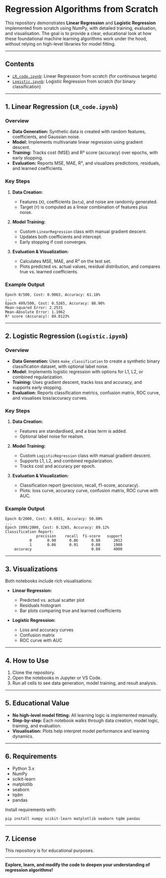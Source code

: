 # Regression Algorithms from Scratch

This repository demonstrates **Linear Regression** and **Logistic Regression** implemented from scratch using NumPy, with detailed training, evaluation, and visualisation. The goal is to provide a clear, educational look at how these foundational machine learning algorithms work under the hood, without relying on high-level libraries for model fitting.

---

## Contents

- [`LR_code.ipynb`](IDC410_Assign01_MS21169/LR_code.ipynb): Linear Regression from scratch (for continuous targets)
- [`Logistic.ipynb`](IDC410_Assign01_MS21169/Logistic.ipynb): Logistic Regression from scratch (for binary classification)

---

## 1. Linear Regression (`LR_code.ipynb`)

### Overview

- **Data Generation:** Synthetic data is created with random features, coefficients, and Gaussian noise.
- **Model:** Implements multivariate linear regression using gradient descent.
- **Training:** Tracks cost (MSE) and R² score (accuracy) over epochs, with early stopping.
- **Evaluation:** Reports MSE, MAE, R², and visualizes predictions, residuals, and learned coefficients.

### Key Steps

1. **Data Creation:**  
   - Features (`X`), coefficients (`beta`), and noise are randomly generated.
   - Target (`Y`) is computed as a linear combination of features plus noise.

2. **Model Training:**  
   - Custom `LinearRegression` class with manual gradient descent.
   - Updates both coefficients and intercept.
   - Early stopping if cost converges.

3. **Evaluation & Visualization:**  
   - Calculates MSE, MAE, and R² on the test set.
   - Plots predicted vs. actual values, residual distribution, and compares true vs. learned coefficients.

### Example Output

```
Epoch 0/500, Cost: 0.9063, Accuracy: 61.18%
...
Epoch 499/500, Cost: 0.5265, Accuracy: 88.98%
Mean-squared Error: 2.2531
Mean-Absolute Error: 1.1962
R² score (Accuracy): 89.0123%
```

---

## 2. Logistic Regression (`Logistic.ipynb`)

### Overview

- **Data Generation:** Uses `make_classification` to create a synthetic binary classification dataset, with optional label noise.
- **Model:** Implements logistic regression with options for L1, L2, or combined regularization.
- **Training:** Uses gradient descent, tracks loss and accuracy, and supports early stopping.
- **Evaluation:** Reports classification metrics, confusion matrix, ROC curve, and visualises loss/accuracy curves.

### Key Steps

1. **Data Creation:**  
   - Features are standardised, and a bias term is added.
   - Optional label noise for realism.

2. **Model Training:**  
   - Custom `LogisticRegression` class with manual gradient descent.
   - Supports L1, L2, and combined regularization.
   - Tracks cost and accuracy per epoch.

3. **Evaluation & Visualization:**  
   - Classification report (precision, recall, f1-score, accuracy).
   - Plots: loss curve, accuracy curve, confusion matrix, ROC curve with AUC.

### Example Output

```
Epoch 0/2000, Cost: 0.6931, Accuracy: 50.00%
...
Epoch 1999/2000, Cost: 0.3265, Accuracy: 89.12%
Classification Report:
              precision    recall  f1-score   support
           0       0.90      0.86      0.88      2012
           1       0.86      0.91      0.88      1988
    accuracy                           0.88      4000
```

---

## 3. Visualizations

Both notebooks include rich visualisations:
- **Linear Regression:**  
  - Predicted vs. actual scatter plot  
  - Residuals histogram  
  - Bar plots comparing true and learned coefficients

- **Logistic Regression:**  
  - Loss and accuracy curves  
  - Confusion matrix  
  - ROC curve with AUC

---

## 4. How to Use

1. Clone the repository.
2. Open the notebooks in Jupyter or VS Code.
3. Run all cells to see data generation, model training, and result analysis.

---

## 5. Educational Value

- **No high-level model fitting:** All learning logic is implemented manually.
- **Step-by-step:** Each notebook walks through data creation, model logic, training, and evaluation.
- **Visualisation:** Plots help interpret model performance and learning dynamics.

---

## 6. Requirements

- Python 3.x
- NumPy
- scikit-learn
- matplotlib
- seaborn
- tqdm
- pandas

Install requirements with:
```bash
pip install numpy scikit-learn matplotlib seaborn tqdm pandas
```

---

## 7. License

This repository is for educational purposes.

---

**Explore, learn, and modify the code to deepen your understanding of regression algorithms!**
